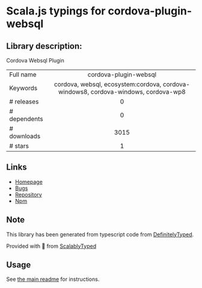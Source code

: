
# Scala.js typings for cordova-plugin-websql


## Library description:
Cordova Websql Plugin

|                    |                 |
| ------------------ | :-------------: |
| Full name          | cordova-plugin-websql |
| Keywords           | cordova, websql, ecosystem:cordova, cordova-windows8, cordova-windows, cordova-wp8 |
| # releases         | 0 |
| # dependents       | 0 |
| # downloads        | 3015 |
| # stars            | 1 |

## Links
- [Homepage](https://github.com/MSOpenTech/cordova-plugin-websql#readme)
- [Bugs](https://github.com/MSOpenTech/cordova-plugin-websql/issues)
- [Repository](https://github.com/MSOpenTech/cordova-plugin-websql)
- [Npm](https://www.npmjs.com/package/cordova-plugin-websql)
    


## Note
This library has been generated from typescript code from [DefinitelyTyped](https://definitelytyped.org).

Provided with :purple_heart: from [ScalablyTyped](https://github.com/oyvindberg/ScalablyTyped)

## Usage
See [the main readme](../../readme.md) for instructions.


